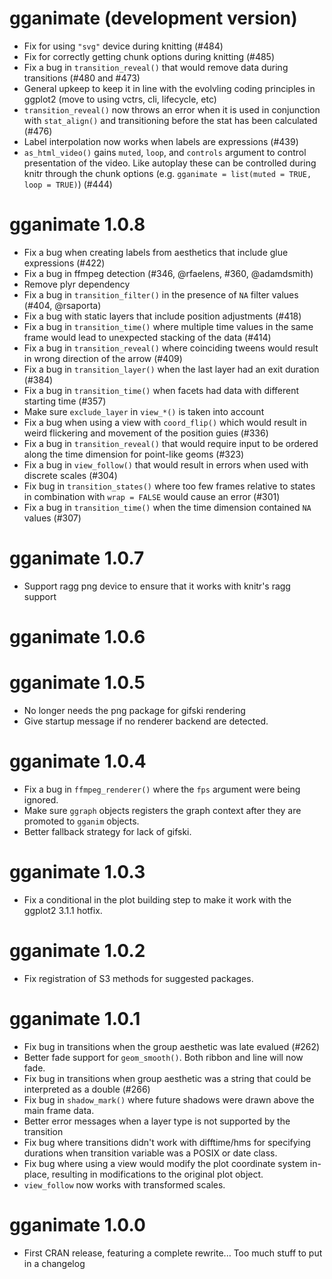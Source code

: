 # gganimate (development version)

* Fix for using `"svg"` device during knitting (#484)
* Fix for correctly getting chunk options during knitting (#485)
* Fix a bug in `transition_reveal()` that would remove data during transitions
  (#480 and #473)
* General upkeep to keep it in line with the evolvling coding principles in 
  ggplot2 (move to using vctrs, cli, lifecycle, etc)
* `transition_reveal()` now throws an error when it is used in conjunction with
  `stat_align()` and transitioning before the stat has been calculated (#476)
* Label interpolation now works when labels are expressions (#439)
* `as_html_video()` gains `muted`, `loop`, and `controls` argument to control 
  presentation of the video. Like autoplay these can be controlled during knitr
  through the chunk options (e.g. `gganimate = list(muted = TRUE, loop = TRUE)`)
  (#444)

# gganimate 1.0.8

* Fix a bug when creating labels from aesthetics that include glue expressions 
  (#422)
* Fix a bug in ffmpeg detection (#346, @rfaelens, #360, @adamdsmith)
* Remove plyr dependency
* Fix a bug in `transition_filter()` in the presence of `NA` filter values 
  (#404, @rsaporta)
* Fix a bug with static layers that include position adjustments (#418)
* Fix a bug in `transition_time()` where multiple time values in the same frame
  would lead to unexpected stacking of the data (#414)
* Fix a bug in `transition_reveal()` where coinciding tweens would result in 
  wrong direction of the arrow (#409)
* Fix a bug in `transition_layer()` when the last layer had an exit duration 
  (#384)
* Fix a bug in `transition_time()` when facets had data with different starting
  time (#357)
* Make sure `exclude_layer` in `view_*()` is taken into account
* Fix a bug when using a view with `coord_flip()` which would result in weird 
  flickering and movement of the position guies (#336)
* Fix a bug in `transition_reveal()` that would require input to be ordered 
  along the time dimension for point-like geoms (#323)
* Fix a bug in `view_follow()` that would result in errors when used with 
  discrete scales (#304)
* Fix bug in `transition_states()` where too few frames relative to states in 
  combination with `wrap = FALSE` would cause an error (#301)
* Fix a bug in `transition_time()` when the time dimension contained `NA` values
  (#307)

# gganimate 1.0.7

* Support ragg png device to ensure that it works with knitr's ragg support

# gganimate 1.0.6

# gganimate 1.0.5

* No longer needs the png package for gifski rendering
* Give startup message if no renderer backend are detected.

# gganimate 1.0.4

* Fix a bug in `ffmpeg_renderer()` where the `fps` argument were being ignored.
* Make sure `ggraph` objects registers the graph context after they are promoted
  to `gganim` objects.
* Better fallback strategy for lack of gifski.

# gganimate 1.0.3

* Fix a conditional in the plot building step to make it work with the ggplot2
  3.1.1 hotfix.

# gganimate 1.0.2

* Fix registration of S3 methods for suggested packages.

# gganimate 1.0.1

* Fix bug in transitions when the group aesthetic was late evalued (#262)
* Better fade support for `geom_smooth()`. Both ribbon and line will now fade.
* Fix bug in transitions when group aesthetic was a string that could be 
  interpreted as a double (#266)
* Fix bug in `shadow_mark()` where future shadows were drawn above the main 
  frame data.
* Better error messages when a layer type is not supported by the transition
* Fix bug where transitions didn't work with difftime/hms for specifying 
  durations when transition variable was a POSIX or date class.
* Fix bug where using a view would modify the plot coordinate system in-place,
  resulting in modifications to the original plot object.
* `view_follow` now works with transformed scales.

# gganimate 1.0.0

* First CRAN release, featuring a complete rewrite... Too much stuff to put in
  a changelog
